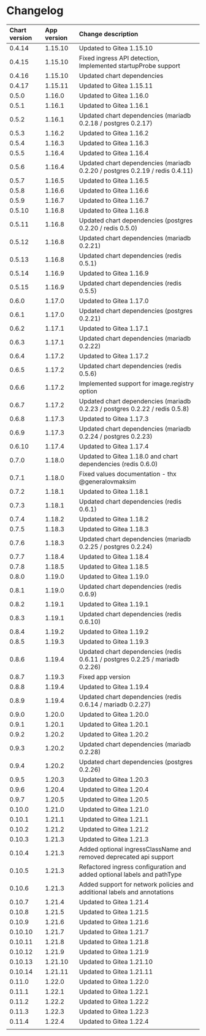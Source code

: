 # Changelog

| Chart version | App version | Change description |
| :------------ | :---------- | :----------------- |
| 0.4.14 | 1.15.10 | Updated to Gitea 1.15.10 |
| 0.4.15 | 1.15.10 | Fixed ingress API detection, Implemented startupProbe support |
| 0.4.16 | 1.15.10 | Updated chart dependencies |
| 0.4.17 | 1.15.11 | Updated to Gitea 1.15.11 |
| 0.5.0 | 1.16.0 | Updated to Gitea 1.16.0 |
| 0.5.1 | 1.16.1 | Updated to Gitea 1.16.1 |
| 0.5.2 | 1.16.1 | Updated chart dependencies (mariadb 0.2.18 / postgres 0.2.17) |
| 0.5.3 | 1.16.2 | Updated to Gitea 1.16.2 |
| 0.5.4 | 1.16.3 | Updated to Gitea 1.16.3 |
| 0.5.5 | 1.16.4 | Updated to Gitea 1.16.4 |
| 0.5.6 | 1.16.4 | Updated chart dependencies (mariadb 0.2.20 / postgres 0.2.19 / redis 0.4.11) |
| 0.5.7 | 1.16.5 | Updated to Gitea 1.16.5 |
| 0.5.8 | 1.16.6 | Updated to Gitea 1.16.6 |
| 0.5.9 | 1.16.7 | Updated to Gitea 1.16.7 |
| 0.5.10 | 1.16.8 | Updated to Gitea 1.16.8 |
| 0.5.11 | 1.16.8 | Updated chart dependencies (postgres 0.2.20 / redis 0.5.0) |
| 0.5.12 | 1.16.8 | Updated chart dependencies (mariadb 0.2.21) |
| 0.5.13 | 1.16.8 | Updated chart dependencies (redis 0.5.1) |
| 0.5.14 | 1.16.9 | Updated to Gitea 1.16.9 |
| 0.5.15 | 1.16.9 | Updated chart dependencies (redis 0.5.5) |
| 0.6.0 | 1.17.0 | Updated to Gitea 1.17.0 |
| 0.6.1 | 1.17.0 | Updated chart dependencies (postgres 0.2.21) |
| 0.6.2 | 1.17.1 | Updated to Gitea 1.17.1 |
| 0.6.3 | 1.17.1 | Updated chart dependencies (mariadb 0.2.22) |
| 0.6.4 | 1.17.2 | Updated to Gitea 1.17.2 |
| 0.6.5 | 1.17.2 | Updated chart dependencies (redis 0.5.6) |
| 0.6.6 | 1.17.2 | Implemented support for image.registry option |
| 0.6.7 | 1.17.2 | Updated chart dependencies (mariadb 0.2.23 / postgres 0.2.22 / redis 0.5.8) |
| 0.6.8 | 1.17.3 | Updated to Gitea 1.17.3 |
| 0.6.9 | 1.17.3 | Updated chart dependencies (mariadb 0.2.24 / postgres 0.2.23) |
| 0.6.10 | 1.17.4 | Updated to Gitea 1.17.4 |
| 0.7.0 | 1.18.0 | Updated to Gitea 1.18.0 and chart dependencies (redis 0.6.0) |
| 0.7.1 | 1.18.0 | Fixed values documentation - thx @generalovmaksim |
| 0.7.2 | 1.18.1 | Updated to Gitea 1.18.1 |
| 0.7.3 | 1.18.1 | Updated chart dependencies (redis 0.6.1) |
| 0.7.4 | 1.18.2 | Updated to Gitea 1.18.2 |
| 0.7.5 | 1.18.3 | Updated to Gitea 1.18.3 |
| 0.7.6 | 1.18.3 | Updated chart dependencies (mariadb 0.2.25 / postgres 0.2.24) |
| 0.7.7 | 1.18.4 | Updated to Gitea 1.18.4 |
| 0.7.8 | 1.18.5 | Updated to Gitea 1.18.5 |
| 0.8.0 | 1.19.0 | Updated to Gitea 1.19.0 |
| 0.8.1 | 1.19.0 | Updated chart dependencies (redis 0.6.9) |
| 0.8.2 | 1.19.1 | Updated to Gitea 1.19.1 |
| 0.8.3 | 1.19.1 | Updated chart dependencies (redis 0.6.10) |
| 0.8.4 | 1.19.2 | Updated to Gitea 1.19.2 |
| 0.8.5 | 1.19.3 | Updated to Gitea 1.19.3 |
| 0.8.6 | 1.19.4 | Updated chart dependencies (redis 0.6.11 / postgres 0.2.25 / mariadb 0.2.26) |
| 0.8.7 | 1.19.3 | Fixed app version |
| 0.8.8 | 1.19.4 | Updated to Gitea 1.19.4 |
| 0.8.9 | 1.19.4 | Updated chart dependencies (redis 0.6.14 / mariadb 0.2.27) |
| 0.9.0 | 1.20.0 | Updated to Gitea 1.20.0 |
| 0.9.1 | 1.20.1 | Updated to Gitea 1.20.1 |
| 0.9.2 | 1.20.2 | Updated to Gitea 1.20.2 |
| 0.9.3 | 1.20.2 | Updated chart dependencies (mariadb 0.2.28) |
| 0.9.4 | 1.20.2 | Updated chart dependencies (postgres 0.2.26) |
| 0.9.5 | 1.20.3 | Updated to Gitea 1.20.3 |
| 0.9.6 | 1.20.4 | Updated to Gitea 1.20.4 |
| 0.9.7 | 1.20.5 | Updated to Gitea 1.20.5 |
| 0.10.0 | 1.21.0 | Updated to Gitea 1.21.0 |
| 0.10.1 | 1.21.1 | Updated to Gitea 1.21.1 |
| 0.10.2 | 1.21.2 | Updated to Gitea 1.21.2 |
| 0.10.3 | 1.21.3 | Updated to Gitea 1.21.3 |
| 0.10.4 | 1.21.3 | Added optional ingressClassName and removed deprecated api support |
| 0.10.5 | 1.21.3 | Refactored ingress configuration and added optional labels and pathType |
| 0.10.6 | 1.21.3 | Added support for network policies and additional labels and annotations |
| 0.10.7 | 1.21.4 | Updated to Gitea 1.21.4 |
| 0.10.8 | 1.21.5 | Updated to Gitea 1.21.5 |
| 0.10.9 | 1.21.6 | Updated to Gitea 1.21.6 |
| 0.10.10 | 1.21.7 | Updated to Gitea 1.21.7 |
| 0.10.11 | 1.21.8 | Updated to Gitea 1.21.8 |
| 0.10.12 | 1.21.9 | Updated to Gitea 1.21.9 |
| 0.10.13 | 1.21.10 | Updated to Gitea 1.21.10 |
| 0.10.14 | 1.21.11 | Updated to Gitea 1.21.11 |
| 0.11.0 | 1.22.0 | Updated to Gitea 1.22.0 |
| 0.11.1 | 1.22.1 | Updated to Gitea 1.22.1 |
| 0.11.2 | 1.22.2 | Updated to Gitea 1.22.2 |
| 0.11.3 | 1.22.3 | Updated to Gitea 1.22.3 |
| 0.11.4 | 1.22.4 | Updated to Gitea 1.22.4 |
| | | |
